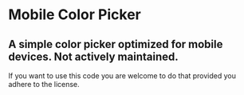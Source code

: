 # Mobile Color Picker
## A simple color picker optimized for mobile devices. Not actively maintained.
If you want to use this code you are welcome to do that provided you adhere to the license.
